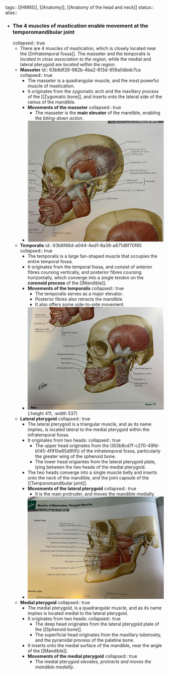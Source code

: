 tags:: [[HNNS]], [[Anatomy]], [[Anatomy of the head and neck]] 
status::
alias::

- ### The 4 muscles of mastication enable movement at the temporomandibular joint
  collapsed:: true
	- There are 4 muscles of mastication, which is closely located near the [[Infratemporal fossa]]. The masseter and the temporalis is *located in close association to the region*, while the medial and lateral pterygoid are *located within the region*.
	- **Masseter**
	  id:: 63b8df26-982b-4ba2-813d-959a0dbdc7ca
	  collapsed:: true
		- The masseter is a quadrangular muscle, and the most powerful muscle of mastication.
		- It originates from the zygomatic arch and the maxillary process of the [[Zygomatic bone]], and inserts onto the lateral side of the ramus of the mandible.
		- **Movements of the masseter**
		  collapsed:: true
			- The masseter is the **main elevator** of the mandible, enabling the *biting-down action*.
		- ![image.png](../assets/image_1673061114020_0.png)
	- **Temporalis**
	  id:: 63b8f46d-a044-4ed1-8a38-a671d8f70f85
	  collapsed:: true
		- The temporalis is a large fan-shaped muscle that occupies the entire temporal fossa.
		- It originates from the temporal fossa, and consist of anterior fibres coursing vertically, and posterior fibres coursing horizontally, which converge into a single tendon on the **coronoid process** of the [[Mandible]].
		- **Movements of the temporalis**
		  collapsed:: true
			- The temporalis serves as a major elevator.
			- Posterior fibres also retracts the mandible.
			- It also offers some side-to-side movement.
		- ![IMG_1665.jpeg](../assets/IMG_1665_1673061292207_0.jpeg){:height 411, :width 537}
	- **Lateral pterygoid**
	  collapsed:: true
		- The lateral pterygoid is a triangular muscle, and as its name implies, is located lateral to the medial pterygoid within the infratemporal fossa.
		- It originates from two heads:
		  collapsed:: true
			- The upper head originates from the ((63b8cd7f-c270-49fd-b145-4f910e85d90f)) of the infratemporal fossa, particularly the greater wing of the sphenoid bone.
			- The lower head origiantes from the lateral pterygoid plate, lying between the two heads of the medial pterygoid.
		- The two heads converge into a single muscle belly and inserts onto the neck of the mandible, and the joint capsule of the [[Temporomandibular joint]].
		- **Movements of the lateral pterygoid**
		  collapsed:: true
			- It is the main protruder, and moves the mandible medially.
		- ![IMG_1666.jpeg](../assets/IMG_1666_1673061364031_0.jpeg)
	- **Medial pterygoid**
	  collapsed:: true
		- The medial pterygoid, is a quadrangular muscle, and as its name implies is located medial to the lateral pterygoid.
		- It originates from two heads:
		  collapsed:: true
			- The deep head originates from the lateral pterygoid plate of the [[Sphenoid bone]].
			- The superficial head originates from the maxillary tuberosity, and the pyramidal process of the palatine bone.
		- It inserts onto the medial surface of the mandible, near the angle of the [[Mandible]].
		- **Movements of the medial pterygoid**
		  collapsed:: true
			- The medial pterygoid *elevates, protracts and moves the mandible medially*.